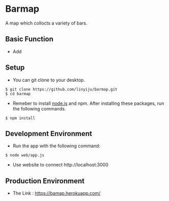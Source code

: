 # Barmap
A map which collocts a variety of bars.

## Basic Function
- Add

## Setup
- You can git clone to your desktop.
```
$ git clone https://github.com/linyiju/barmap.git
$ cd barmap
```
- Remeber to install [node.js](https://nodejs.org/en/download/) and npm. After installing these packages, run the following commands.
```
$ npm install
```

## Development Environment
- Run the app with the following command:
```
$ node web/app.js
```
- Use website to connect http://localhost:3000

## Production Environment
- The Link : https://bamap.herokuapp.com/